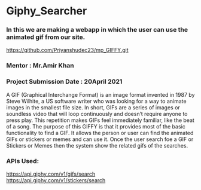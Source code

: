 # Giphy_Searcher
### In this we are making a webapp in which the user can use the animated gif from our site.
https://github.com/Priyanshudec23/mp_GIFFY.git

### Mentor : Mr.Amir Khan

### Project Submission Date : 20April 2021

A GIF (Graphical Interchange Format) is an image format invented in 1987 by Steve Wilhite, a US software writer who was looking for a way to animate images in the smallest file size. In short, GIFs are a series of images or soundless video that will loop continuously and doesn’t require anyone to press play. This repetition makes GIFs feel immediately familiar, like the beat of a song.
The purpose of this GIFFY is that it provides most of the basic functionality to find a GIF. It allows the person or user can find the animated GIFs or stickers or memes and can use it. Once the user search foe a GIF or Stickers or Memes then the system show the related gifs of the searches.

### APIs Used:
https://api.giphy.com/v1/gifs/search
<br>
https://api.giphy.com/v1/stickers/search
